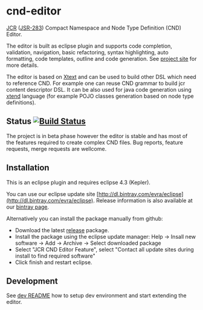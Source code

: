 cnd-editor 
==========

[JCR](http://en.wikipedia.org/wiki/Content_repository_API_for_Java) ([JSR-283](http://jcp.org/en/jsr/detail?id=283))
Compact Namespace and Node Type Definition (CND) Editor.

The editor is built as eclipse plugin and supports code completion, validation, navigation, basic refactoring, syntax highlighting, 
auto formatting, code templates, outline and code generation. See [project site](http://evra.github.io/cnd-editor/) for more details. 

The editor is based on [Xtext](http://www.eclipse.org/Xtext/) and can be used to build other DSL which need to reference CND.
For example one can reuse CND grammar to build jcr content descriptor DSL. It can be also used for java code generation using
[xtend](http://www.eclipse.org/xtend/) language (for example POJO classes generation based on node type definitions).


Status [![Build Status](https://travis-ci.org/evra/cnd-editor.png)](https://travis-ci.org/evra/cnd-editor)
--
The project is in beta phase however the editor is stable and has most of the features required to create complex CND files. 
Bug reports, feature requests, merge requests are wellcome.

Installation
--
This is an eclipse plugin and requires eclipse 4.3 (Kepler). 

You can use our eclipse update site [http://dl.bintray.com/evra/eclipse](http://dl.bintray.com/evra/eclipse). 
Release information is also available at our [bintray page](https://bintray.com/evra/eclipse/cnd-editor).

Alternatively you can install the package manually from github:
* Download the latest [release](https://github.com/evra/cnd-editor/releases) package.
* Install the package using the eclipse update manager: Help -> Insall new software -> Add -> Archive -> Select downloaded package
* Select "JCR CND Editor Feature", select "Contact all update sites during install to find required software" 
* Click finish and restart eclipse.

Development
--
See [dev README](/releng/com.evrasoft.jcr.repository.parent/README.md) how to setup dev environment and start extending the editor.
